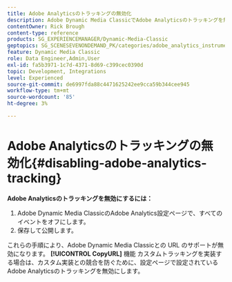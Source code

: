 ```yaml
---
title: Adobe Analyticsのトラッキングの無効化
description: Adobe Dynamic Media ClassicでAdobe Analyticsのトラッキングを無効にする方法を説明します。
contentOwner: Rick Brough
content-type: reference
products: SG_EXPERIENCEMANAGER/Dynamic-Media-Classic
geptopics: SG_SCENESEVENONDEMAND_PK/categories/adobe_analytics_instrumentation_kit
feature: Dynamic Media Classic
role: Data Engineer,Admin,User
exl-id: fa5b3971-1c7d-4371-8d69-c399cec0390d
topic: Development, Integrations
level: Experienced
source-git-commit: de6997fda88c4471625242ee9cca59b344cee945
workflow-type: tm+mt
source-wordcount: '85'
ht-degree: 3%

---
```


# Adobe Analyticsのトラッキングの無効化{#disabling-adobe-analytics-tracking}

**Adobe Analyticsのトラッキングを無効にするには：**

1. Adobe Dynamic Media ClassicのAdobe Analytics設定ページで、すべてのイベントをオフにします。
1. 保存して公開します。

これらの手順により、Adobe Dynamic Media Classicとの URL のサポートが無効になります。 **[!UICONTROL CopyURL]** 機能 カスタムトラッキングを実装する場合は、カスタム実装との競合を防ぐために、設定ページで設定されているAdobe Analyticsのトラッキングを無効にします。
